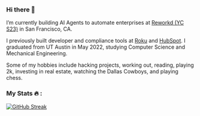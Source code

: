 ### Hi there 👋

I’m currently building AI Agents to automate enterprises at [Reworkd (YC S23)](https://reworkd.ai/) in San Francisco, CA.

I previously built developer and compliance tools at [Roku](https://www.roku.com/) and [HubSpot](https://www.hubspot.com/). I graduated from UT Austin in May 2022, studying Computer Science and Mechanical Engineering.

Some of my hobbies include hacking projects, working out, reading, playing 2k, investing in real estate, watching the Dallas Cowboys, and playing chess.

### My Stats 🔥 :
[![GitHub Streak](https://streak-stats.demolab.com?user=shahrishabh7&mode=weekly)](https://git.io/streak-stats)
